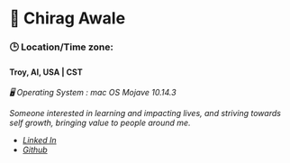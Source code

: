<h1> 👨 Chirag Awale </h1>
<p><h3> 🕒 Location/Time zone: </h3>  <h4> Troy, Al, USA | CST </h4>
<i> 🖥️ Operating System : mac OS Mojave 10.14.3
</p> 
<p> Someone interested in learning and impacting lives, and striving towards self growth, bringing value to people around me. </p>
<ul>
 <li> <a href = https://www.linkedin.com/in/chirag-awale/> Linked In </a> </li>
 <li> <a href = https://github.com/ChiragAwale/> Github </a> </li>
</ul>
  

